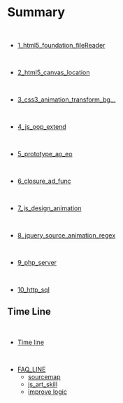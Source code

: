 # Summary
​
​
* [1_html5_foundation_fileReader](day1_html5_foundation.md)
    
​
* [2_html5_canvas_location](day2_html5_canvas_location.md)

​
* [3_css3_animation_transform_bg...](day3_css3.md)


​
* [4_js_oop_extend](day4_js_oop_extend.md)

​
* [5_prototype_ao_eo](day5_prototype_ao_eo.md) 

​
* [6_closure_ad_func](day6_closure_ad_func.md) 

​
* [7_js_design_animation](day7_js_design_animation.md)

​
* [8_jquery_source_animation_regex](day8_jquery_source_animation_regex.md)

​
* [9_php_server](day9_php_server.md)

​
* [10_http_sql](day10_http_sql.md)

## Time Line
​
* [Time line](tLine.md)

​ 
* [FAQ_LINE](FAQ_LINE/README.md)
    * [sourcemap](FAQ_LINE/source_map.md)
    * [js_art_skill](FAQ_LINE/js_art_skill.md)
    * [improve logic](FAQ_LINE/Improve_logic.md)


